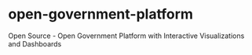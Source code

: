 # open-government-platform
Open Source - Open Government Platform with Interactive Visualizations and Dashboards
